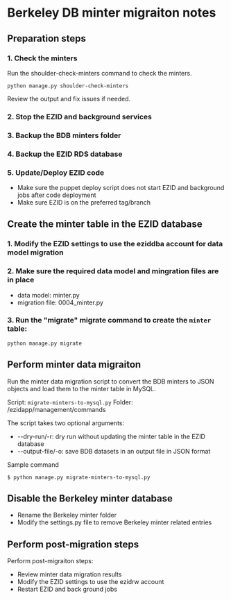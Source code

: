 # Berkeley DB minter migraiton notes

## Preparation steps

### 1. Check the minters

Run the shoulder-check-minters command to check the minters.
```
python manage.py shoulder-check-minters
```
Review the output and fix issues if needed.


### 2. Stop the EZID and background services

### 3. Backup the BDB minters folder

### 4. Backup the EZID RDS database

### 5. Update/Deploy EZID code

* Make sure the puppet deploy script does not start EZID and background jobs after code deployment
* Make sure EZID is on the preferred tag/branch

## Create the minter table in the EZID database

### 1. Modify the EZID settings to use the eziddba account for data model migration
### 2. Make sure the required data model and mingration files are in place
* data model: minter.py
* migration file: 0004_minter.py

### 3. Run the "migrate" migrate command to create the `minter` table:
```
python manage.py migrate
```

## Perform minter data migraiton

Run the minter data migration script to convert the BDB minters to JSON objects and load them to the minter table in MySQL.

Script: `migrate-minters-to-mysql.py`
Folder: /ezidapp/management/commands

The script takes two optional arguments:
* --dry-run/-r: dry run without updating the minter table in the EZID database
* --output-file/-o: save BDB datasets in an output file in JSON format

Sample command

```
$ python manage.py migrate-minters-to-mysql.py
```

## Disable the Berkeley minter database 

* Rename the Berkeley minter folder
* Modify the settings.py file to remove Berkeley minter related entries

## Perform post-migration steps
Perform post-migraiton steps:
* Review minter data migration results
* Modify the EZID settings to use the ezidrw account
* Restart EZID and back ground jobs
 
 
